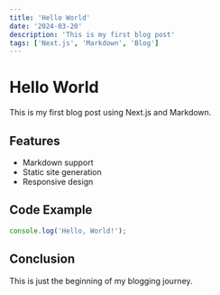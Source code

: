 ```yaml
---
title: 'Hello World'
date: '2024-03-20'
description: 'This is my first blog post'
tags: ['Next.js', 'Markdown', 'Blog']
---
```


# Hello World

This is my first blog post using Next.js and Markdown.

## Features

- Markdown support
- Static site generation
- Responsive design

## Code Example

```javascript
console.log('Hello, World!');
```

## Conclusion

This is just the beginning of my blogging journey.
